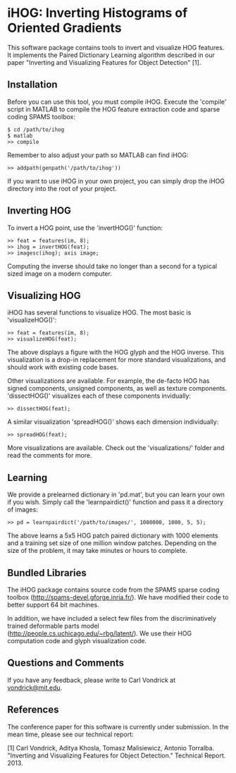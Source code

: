 iHOG: Inverting Histograms of Oriented Gradients
================================================

This software package contains tools to invert and visualize HOG features.
It implements the Paired Dictionary Learning algorithm described in our
paper "Inverting and Visualizing Features for Object Detection" [1].

Installation
------------

Before you can use this tool, you must compile iHOG. Execute the 'compile'
script in MATLAB to compile the HOG feature extraction code and sparse coding
SPAMS toolbox:

    $ cd /path/to/ihog
    $ matlab
    >> compile
    
Remember to also adjust your path so MATLAB can find iHOG:

    >> addpath(genpath('/path/to/ihog'))

If you want to use iHOG in your own project, you can simply drop the iHOG
directory into the root of your project.

Inverting HOG
-------------

To invert a HOG point, use the 'invertHOG()' function:

    >> feat = features(im, 8);
    >> ihog = invertHOG(feat);
    >> imagesc(ihog); axis image;

Computing the inverse should take no longer than a second for a typical sized
image on a modern computer.

Visualizing HOG
---------------

iHOG has several functions to visualize HOG. The most basic is 'visualizeHOG()':

    >> feat = features(im, 8);
    >> visualizeHOG(feat);

The above displays a figure with the HOG glyph and the HOG inverse. This
visualization is a drop-in replacement for more standard visualizations, and
should work with existing code bases.

Other visualizations are available. For example, the de-facto HOG has
signed components, unsigned components, as well as texture components. 'dissectHOG()' 
visualizes each of these components invidually: 

    >> dissectHOG(feat);

A similar visualization 'spreadHOG()' shows each dimension individually:

    >> spreadHOG(feat);

More visualizations are available. Check out the 'visualizations/' folder and
read the comments for more.

Learning
--------

We provide a prelearned dictionary in 'pd.mat', but you can learn your own if
you wish. Simply call the 'learnpairdict()' function and pass it a directory of
images:

    >> pd = learnpairdict('/path/to/images/', 1000000, 1000, 5, 5);

The above learns a 5x5 HOG patch paired dictionary with 1000 elements and a
training set size of one million window patches. Depending on the size of the
problem, it may take minutes or hours to complete.

Bundled Libraries
-----------------

The iHOG package contains source code from the SPAMS sparse coding toolbox
(http://spams-devel.gforge.inria.fr/). We have modified their code to better
support 64 bit machines.

In addition, we have included a select few files from the discriminatively
trained deformable parts model (http://people.cs.uchicago.edu/~rbg/latent/).
We use their HOG computation code and glyph visualization code.

Questions and Comments
----------------------

If you have any feedback, please write to Carl Vondrick at <vondrick@mit.edu>.

References
----------

The conference paper for this software is currently under submission. In
the mean time, please see our technical report:

[1] Carl Vondrick, Aditya Khosla, Tomasz Malisiewicz, Antonio Torralba.
"Inverting and Visualizing Features for Object Detection." Technical Report.
2013.
